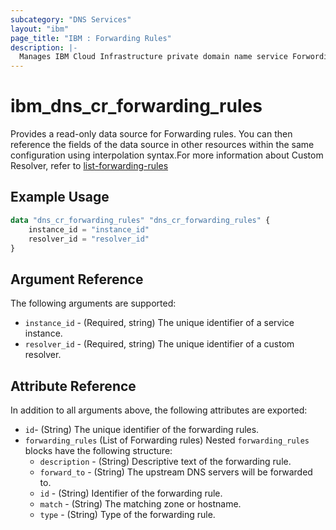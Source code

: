 ```yaml
---
subcategory: "DNS Services"
layout: "ibm"
page_title: "IBM : Forwarding Rules"
description: |-
  Manages IBM Cloud Infrastructure private domain name service Forwording Rules.
---
```


# ibm_dns_cr_forwarding_rules

Provides a read-only data source for Forwarding rules. You can then reference the fields of the data source in other resources within the same configuration using interpolation syntax.For more information about Custom Resolver, refer to [list-forwarding-rules](https://cloud.ibm.com/apidocs/dns-svcs#list-forwarding-rules)

## Example Usage

```terraform
data "dns_cr_forwarding_rules" "dns_cr_forwarding_rules" {
	instance_id = "instance_id"
	resolver_id = "resolver_id"
}
```

## Argument Reference

The following arguments are supported:

* `instance_id` - (Required, string) The unique identifier of a service instance.
* `resolver_id` - (Required, string) The unique identifier of a custom resolver.

## Attribute Reference

In addition to all arguments above, the following attributes are exported:

* `id`- (String) The unique identifier of the forwarding rules.
* `forwarding_rules` (List of Forwarding rules) Nested `forwarding_rules` blocks have the following structure:
	* `description` - (String) Descriptive text of the forwarding rule.
	* `forward_to` - (String) The upstream DNS servers will be forwarded to.
	* `id` - (String) Identifier of the forwarding rule.
	* `match` - (String) The matching zone or hostname.
	* `type` - (String) Type of the forwarding rule.
	
	
	

